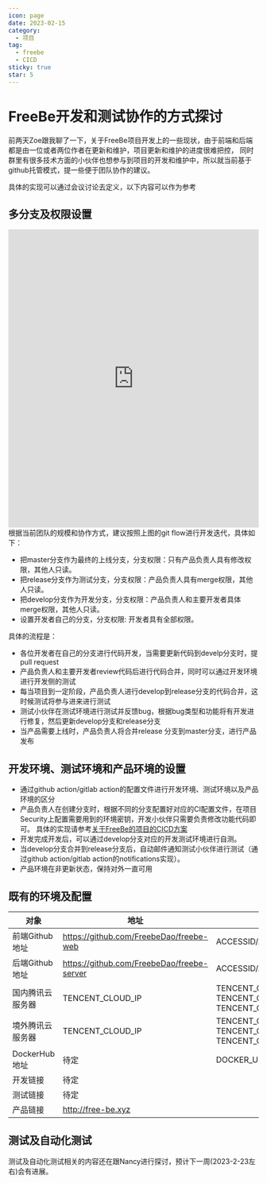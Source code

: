 ```yaml
---
icon: page
date: 2023-02-15
category:
  - 项目
tag:
  - freebe
  - CICD
sticky: true
star: 5
---
```


# FreeBe开发和测试协作的方式探讨

前两天Zoe跟我聊了一下，关于FreeBe项目开发上的一些现状，由于前端和后端都是由一位或者两位作者在更新和维护，项目更新和维护的进度很难把控，
同时群里有很多技术方面的小伙伴也想参与到项目的开发和维护中，所以就当前基于github托管模式，提一些便于团队协作的建议。

具体的实现可以通过会议讨论去定义，以下内容可以作为参考

## 多分支及权限设置

<iframe class="ifra" id="embed_dom" name="embed_dom" frameborder="0" src="https://www.processon.com/embed/63eca25c440e433d3d68af58"></iframe>
根据当前团队的规模和协作方式，建议按照上图的git flow进行开发迭代，具体如下：

+ 把master分支作为最终的上线分支，分支权限：只有产品负责人具有修改权限，其他人只读。
+ 把release分支作为测试分支，分支权限：产品负责人具有merge权限，其他人只读。
+ 把develop分支作为开发分支，分支权限：产品负责人和主要开发者具体merge权限，其他人只读。
+ 设置开发者自己的分支，分支权限: 开发者具有全部权限。

具体的流程是：

+ 各位开发者在自己的分支进行代码开发，当需要更新代码到develp分支时，提pull request
+ 产品负责人和主要开发者review代码后进行代码合并，同时可以通过开发环境进行开发侧的测试
+ 每当项目到一定阶段，产品负责人进行develop到release分支的代码合并，这时候测试将参与进来进行测试
+ 测试小伙伴在测试环境进行测试并反馈bug，根据bug类型和功能将有开发进行修复，然后更新develop分支和release分支
+ 当产品需要上线时，产品负责人将合并release 分支到master分支，进行产品发布

## 开发环境、测试环境和产品环境的设置

+ 通过github action/gitlab action的配置文件进行开发环境、测试环境以及产品环境的区分
+ 产品负责人在创建分支时，根据不同的分支配置好对应的CI配置文件，在项目Security上配置需要用到的环境密钥，开发小伙伴只需要负责修改功能代码即可。
  具体的实现请参考[关于FreeBe的项目的CICD方案](https://aiyin5.github.io/zh/posts/%E9%A1%B9%E7%9B%AE%E7%9B%B8%E5%85%B3/FreeBe%E7%9B%B8%E5%85%B3/FreeBe_CICD.html)
+ 开发完成开发后，可以通过develop分支对应的开发测试环境进行自测。
+ 当develop分支合并到release分支后，自动邮件通知测试小伙伴进行测试（通过github action/gitlab action的notifications实现）。
+ 产品环境在非更新状态，保持对外一直可用

## 既有的环境及配置

| 对象          | 地址                                         | 可使用的配置                                                         | 负责人               |
| ----------- | ------------------------------------------ | -------------------------------------------------------------- | ----------------- |
| 前端Github地址  | https://github.com/FreebeDao/freebe-web    | ACCESSID/ACCESSKEY                                             | Shrimpsss         |
| 后端Github地址  | https://github.com/FreebeDao/freebe-server | ACCESSID/ACCESSKEY                                             | Michael           |
| 国内腾讯云服务器    | TENCENT_CLOUD_IP                           | TENCENT_CLOUD_IP    TENCENT_CLOUD_NAME  TENCENT_CLOUD_PASSWORD | Zoe               |
| 境外腾讯云服务器    | TENCENT_CLOUD_IP                           | TENCENT_CLOUD_IP    TENCENT_CLOUD_NAME  TENCENT_CLOUD_PASSWORD | Zoe               |
| DockerHub地址 | 待定                                         | DOCKER_USERNAME/DOCKER_PASSWORD                                | Shrimpsss/Michael |
| 开发链接        | 待定                                         |                                                                | Shrimpsss/Michael |
| 测试链接        | 待定                                         |                                    | aiyin             |
| 产品链接        | http://free-be.xyz                         |                                                                | Zoe               |

## 测试及自动化测试

测试及自动化测试相关的内容还在跟Nancy进行探讨，预计下一周(2023-2-23左右)会有进展。

<style>
.ifra{
  display:block;
  margin-left:0px;
  margin-top:10px;
  width:100%; 
  height:600px;
}
</style>
